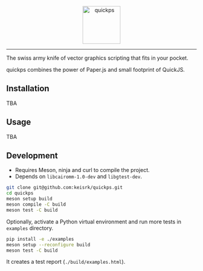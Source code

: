 <p align="center">
  <img src="https://imgur.com/MjyBMrT.png" height="100" alt="quickps">
</p>

---

The swiss army knife of vector graphics scripting that fits in your pocket.

quickps combines the power of Paper.js and small footprint of QuickJS.

## Installation

TBA

## Usage

TBA

## Development

- Requires Meson, ninja and curl to compile the project.
- Depends on `libcairomm-1.0-dev` and `libgtest-dev`.

```bash
git clone git@github.com:keisrk/quickps.git
cd quickps
meson setup build
meson compile -C build
meson test -C build
```

Optionally, activate a Python virtual environment and run more tests in `examples`
directory.

```bash
pip install -e ./examples
meson setup --reconfigure build
meson test -C build
```

It creates a test report (`./build/examples.html`).
